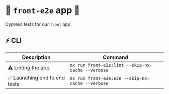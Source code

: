 # 🚀 `front-e2e` app 🚀

Cypress tests for our `front` app

## ⚡ CLI

|                 Description                           |           Command                                                     |
| ------------------------------------------------ | --------------------------------------------------------------------- |
| ⚠️ Linting the app |`nx run front-e2e:lint --skip-nx-cache --verbose`|
| ✅ Launching end to end tests |`nx run front-e2e:e2e --skip-nx-cache --verbose`|


